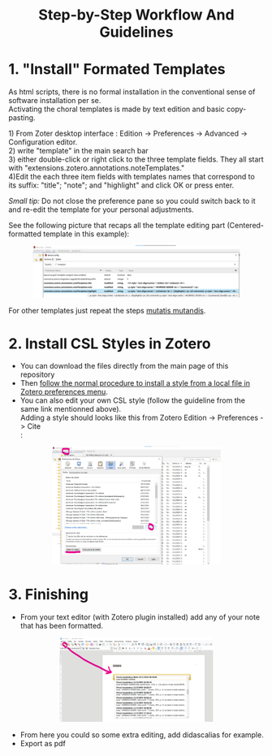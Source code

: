 # <p align="center">Step-by-Step Workflow And Guidelines</p>
# 1. "Install" Formated Templates
As html scripts, there is no formal installation in the conventional sense of software installation per se.<br />
Activating the choral templates is made by text edition and basic copy-pasting.<br />
<p> 1) From Zoter desktop interface : Edition -> Preferences -> Advanced -> Configuration editor.<br />
2) write "template" in the main search bar<br />
3) either double-click or right click to the three template fields. They all start with "extensions.zotero.annotations.noteTemplates."<br />
4)Edit the each three item fields with templates names that correspond to its suffix: "title"; "note"; and "highlight" and click OK or press enter.<br />

<i>Small tip: </i> Do not close the preference pane so you could switch back to it and re-edit the template for your personal adjustments.</p>

See the following picture that recaps all the template editing part (Centered-formatted template in this example):
<p align="center"><img src="https://github.com/betamigo98/Choral-Annotations-For-Zotero/blob/main/Screenshots/Scripts%20-%20Templates%20(Centered).png" width=81% height=90%></p>

For other templates just repeat the steps [mutatis mutandis](https://en.wikipedia.org/wiki/Mutatis_mutandis).

# 2. Install CSL Styles in Zotero
* You can download the files directly from the main page of this repository
* Then [follow the normal procedure to install a style from a local file in Zotero preferences menu](https://www.zotero.org/support/styles).
* You can also edit your own CSL style (follow the guideline from the same link mentionned above).<br />
Adding a style should looks like this from Zotero Edition -> Preferences -> Cite <br /> :
<p align="center"><img src="https://github.com/betamigo98/Choral-Annotations-For-Zotero/blob/main/Screenshots/Zotero%20-%20Add%20Choral%20Style.png" width=66% height=30%></p>

# 3. Finishing
* From your text editor (with Zotero plugin installed) add any of your note that has been formatted.<br>
<p align="center"><img src="https://github.com/betamigo98/Choral-Annotations-For-Zotero/blob/main/Screenshots/LibreOffice%20-%20Add%20Notes.png" width=60% height=61%>
</p>

* From here you could so some extra editing, add didascalias for example.
* Export as pdf
